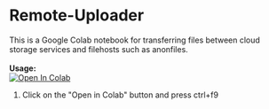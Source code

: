 # Remote-Uploader
This is a Google Colab notebook for transferring files between cloud storage services and filehosts such as anonfiles.
<br><br><b>Usage:</b>
<br>
<a href="https://colab.research.google.com/github/cheems/Remote-Uploader/blob/master/n.ipynb" target="_parent\"><img src="https://colab.research.google.com/assets/colab-badge.svg" alt="Open In Colab"/></a>
1. Click on the "Open in Colab" button and press ctrl+f9
